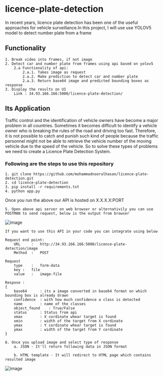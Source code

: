 # licence-plate-detection

In recent years, licence plate detection has been one of the useful approaches for vehicle surveillance.In this project, I will use use YOLOV5 model to detect number plate from a frame

## Functionality

	1. Break video into frames, if not image
	2. Detect car and number plate from frames using api based on yolov5
		2.a Functionality of api:
			2.a.1. Takes image as request
			2.a.2. Make prediction to detect car and number plate 
			2.a.3. Return base64 image and predicted bounding boxes as response
	3. Display the results on UI
		Link : 34.93.166.166:5000/licence-plate-detection/
	
		
## Its Application

Traffic control and the identification of vehicle owners have become a major problem in all countries. Sometimes it becomes difficult to identify a vehicle owner who is breaking the rules of the road and driving too fast. Therefore, it is not possible to catch and punish such kind of people because the traffic personnel might not be able to retrieve the vehicle number of the moving vehicle due to the speed of the vehicle. So to solve these types of problems we need to create a Licence Plate Detection System.

### Following are the steps to use this repository
	
	1. git clone https://github.com/mohammadnoorulhasan/licence-plate-detection.git
	2. cd licence-plate-detection
	3. pip install -r requirements.txt
	4. python app.py
	
Once you run the above our API is hosted on X.X.X.X:PORT 

	5. Open above api server on web browser or alternativily you can use POSTMAN to send request, below is the output from browser
	
![image](https://user-images.githubusercontent.com/45382896/142477710-c8388526-0ab4-4bef-9497-701889795578.png)

	If you want to use this API in your code you can integrate using below
	
	Request end point:
		URL 	:	http://34.93.166.166:5000/licence-plate-detection/image
		Method	:	POST
	
	Request
		type	:	form-data
		key	:	file
		value	:	image-file
		
	Respose :
	{
		base64 		: its a image converted in base64 format on which bounding box is already drawn
		confidence	: with how much confidence a class is detected
		name		: name of the classes
		object_found	: True/False
		status		: Status from api
		xmax		: X cordinate whear target is found
		xmin		: width of the target from X cordinate
		ymax		: Y cordinate whear target is found
		ymax		: width of the target from Y cordinate
	}

	6. Once you upload image and select type of response
		a. JSON - It'll return following data in JSON format
			
		b. HTML template - It will redirect to HTML page which contains resulted image
		
![image](https://user-images.githubusercontent.com/45382896/142479193-2231dce2-a4d8-4884-a755-7795458240fd.png)
